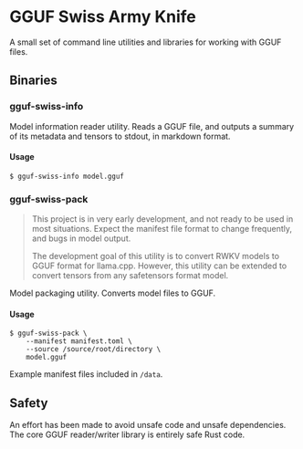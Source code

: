 # GGUF Swiss Army Knife

A small set of command line utilities and libraries for working with GGUF files.

## Binaries

### gguf-swiss-info

Model information reader utility.
Reads a GGUF file, and outputs a summary of its metadata and tensors to stdout, in markdown format.

#### Usage

```
$ gguf-swiss-info model.gguf
```

### gguf-swiss-pack

> This project is in very early development, and not ready to be used in most situations.
> Expect the manifest file format to change frequently, and bugs in model output.
>
> The development goal of this utility is to convert RWKV models to GGUF format for llama.cpp.
> However, this utility can be extended to convert tensors from any safetensors format model.

Model packaging utility.
Converts model files to GGUF.

#### Usage

```
$ gguf-swiss-pack \
    --manifest manifest.toml \
    --source /source/root/directory \
    model.gguf
```

Example manifest files included in `/data`.

## Safety

An effort has been made to avoid unsafe code and unsafe dependencies.
The core GGUF reader/writer library is entirely safe Rust code.
